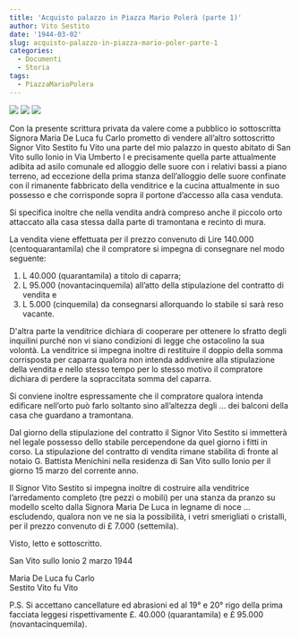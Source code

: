```yaml
---
title: 'Acquisto palazzo in Piazza Mario Polerà (parte 1)'
author: Vito Sestito
date: '1944-03-02'
slug: acquisto-palazzo-in-piazza-mario-poler-parte-1
categories:
  - Documenti
  - Storia
tags:
  - PiazzaMarioPolera
---
```

![](images/1944-03-02_acquisto_palazzo_in_Piazza_Mario_Polerà_1.jpeg)
![](images/1944-03-02_acquisto_palazzo_in_Piazza_Mario_Polerà_2.jpeg)
![](images/1944-03-02_acquisto_palazzo_in_Piazza_Mario_Polerà_3.jpeg)

Con la presente scrittura privata da valere come a pubblico io sottoscritta Signora Maria De Luca fu Carlo prometto di vendere all’altro sottoscritto Signor Vito Sestito fu Vito una parte del mio palazzo in questo abitato di San Vito sullo Ionio in Via Umberto I e precisamente quella parte attualmente adibita ad asilo comunale ed alloggio delle suore con i relativi bassi a piano terreno, ad eccezione della prima stanza dell’alloggio delle suore confinate con il rimanente fabbricato della venditrice e la cucina attualmente in suo possesso e che corrisponde sopra il portone d’accesso alla casa venduta.

Si specifica inoltre che nella vendita andrà compreso anche il piccolo orto attaccato alla casa stessa dalla parte di tramontana e recinto di mura.

La vendita viene effettuata per il prezzo convenuto di Lire 140.000 (centoquarantamila) che il compratore si impegna di consegnare nel modo seguente:

1) L 40.000 (quarantamila) a titolo di caparra;
2) L 95.000 (novantacinquemila) all’atto della stipulazione del contratto di vendita e
3) L 5.000 (cinquemila) da consegnarsi allorquando lo stabile si sarà reso vacante.

D'altra parte la venditrice dichiara di cooperare per ottenere lo sfratto degli inquilini purché non vi siano condizioni di legge che ostacolino la sua volontà. La venditrice si impegna inoltre di restituire il doppio della somma corrisposta per caparra qualora non intenda addivenire alla stipulazione della vendita e nello stesso tempo per lo stesso motivo il compratore dichiara di perdere la sopraccitata somma del caparra.

Si conviene inoltre espressamente che il compratore qualora intenda edificare nell’orto può farlo soltanto sino all’altezza degli … dei balconi della casa che guardano a tramontana.

Dal giorno della stipulazione del contratto il Signor Vito Sestito si immetterà nel legale possesso dello stabile percependone da quel giorno i fitti in corso. La stipulazione del contratto di vendita rimane stabilita di fronte al notaio G. Battista Menichini nella residenza di San Vito sullo Ionio per il giorno 15 marzo del corrente anno.

Il Signor Vito Sestito si impegna inoltre di costruire alla venditrice l’arredamento completo (tre pezzi o mobili) per una stanza da pranzo su modello scelto dalla Signora Maria De Luca in legname di noce … escludendo, qualora non ve ne sia la possibilità, i vetri smerigliati o cristalli, per il prezzo convenuto di £ 7.000 (settemila).

Visto, letto e sottoscritto.

San Vito sullo Ionio 2 marzo 1944

Maria De Luca fu Carlo  
Sestito Vito fu Vito

P.S. Si accettano cancellature ed abrasioni ed al 19° e 20° rigo della prima facciata leggesi rispettivamente £. 40.000 (quarantamila) e £ 95.000 (novantacinquemila).